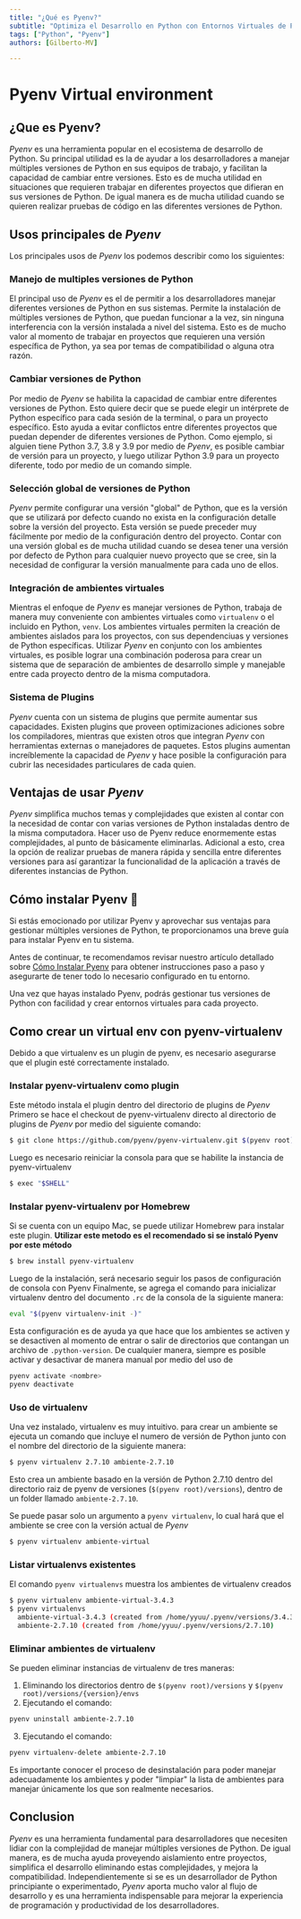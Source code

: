 ```yaml
---
title: "¿Qué es Pyenv?"
subtitle: "Optimiza el Desarrollo en Python con Entornos Virtuales de Pyenv. Aprende a Crear, Gestionar y Mejorar tu Productividad."
tags: ["Python", "Pyenv"]
authors: [Gilberto-MV]

---
```


# Pyenv Virtual environment

## ¿Que es Pyenv?

_Pyenv_ es una herramienta popular en el ecosistema de desarrollo de Python. Su principal utilidad es la de ayudar a los desarrolladores a manejar múltiples versiones de Python en sus equipos de trabajo, y facilitan la capacidad de cambiar entre versiones. Esto es de mucha utilidad en situaciones que requieren trabajar en diferentes proyectos que difieran en sus versiones de Python. De igual manera es de mucha utilidad cuando se quieren realizar pruebas de código en las diferentes versiones de Python.

## Usos principales de _Pyenv_

Los principales usos de _Pyenv_ los podemos describir como los siguientes:

### Manejo de multiples versiones de Python

El principal uso de _Pyenv_ es el de permitir a los desarrolladores manejar diferentes versiones de Python en sus sistemas. Permite la instalación de múltiples versiones de Python, que puedan funcionar a la vez, sin ninguna interferencia con la versión instalada a nivel del sistema. Esto es de mucho valor al momento de trabajar en proyectos que requieren una versión específica de Python, ya sea por temas de compatibilidad o alguna otra razón.

### Cambiar versiones de Python
Por medio de _Pyenv_ se habilita la capacidad de cambiar entre diferentes versiones de Python. Esto quiere decir que se puede elegir un intérprete de Python específico para cada sesión de la terminal, o para un proyecto específico. Esto ayuda a evitar conflictos entre diferentes proyectos que puedan depender de diferentes versiones de Python. Como ejemplo, si alguien tiene Python 3.7, 3.8 y 3.9 por medio de _Pyenv_, es posible cambiar de versión para un proyecto, y luego utilizar Python 3.9 para un proyecto diferente, todo por medio de un comando simple. 

### Selección global de versiones de Python

_Pyenv_ permite configurar una versión "global" de Python, que es la versión que se utilizará por defecto cuando no exista en la configuración detalle sobre la versión del proyecto. Esta versión se puede preceder muy fácilmente por medio de la configuración dentro del proyecto. Contar con una versión global es de mucha utilidad cuando se desea tener una versión por defecto de Python para cualquier nuevo proyecto que se cree, sin la necesidad de configurar la versión manualmente para cada uno de ellos.

### Integración de ambientes virtuales

Mientras el enfoque de _Pyenv_ es manejar versiones de Python, trabaja de manera muy conveniente con ambientes virtuales como ```virtualenv``` o el incluido en Python, ```venv```. Los ambientes virtuales permiten la creación de ambientes aislados para los proyectos, con sus dependenciuas y versiones de Python específicas. Utilizar _Pyenv_ en conjunto con los ambientes virtuales, es posible lograr una combinación poderosa para crear un sistema que de separación de ambientes de desarrollo simple y manejable entre cada proyecto dentro de la misma computadora.

### Sistema de Plugins

_Pyenv_ cuenta con un sistema de plugins que permite aumentar sus capacidades. Existen plugins que proveen optimizaciones adiciones sobre los compiladores, mientras que existen otros que integran _Pyenv_ con herramientas externas o manejadores de paquetes. Estos plugins aumentan increíblemente la capacidad de _Pyenv_ y hace posible la configuración para cubrir las necesidades particulares de cada quien.

## Ventajas de usar _Pyenv_

_Pyenv_ simplifica muchos temas y complejidades que existen al contar con la necesidad de contar con varias versiones de Python instaladas dentro de la misma computadora. Hacer uso de Pyenv reduce enormemente estas complejidades, al punto de básicamente eliminarlas. Adicional a esto, crea la opción de realizar pruebas de manera rápida y sencilla entre diferentes versiones para así garantizar la funcionalidad de la aplicación a través de diferentes instancias de Python.

## Cómo instalar Pyenv 🚀

Si estás emocionado por utilizar Pyenv y aprovechar sus ventajas para gestionar múltiples versiones de Python, te proporcionamos una breve guía para instalar Pyenv en tu sistema.

Antes de continuar, te recomendamos revisar nuestro artículo detallado sobre [Cómo Instalar Pyenv](https://4geeks.com/es/how-to/que-es-pyenv-y-como-instalar-pyenv) para obtener instrucciones paso a paso y asegurarte de tener todo lo necesario configurado en tu entorno.

Una vez que hayas instalado Pyenv, podrás gestionar tus versiones de Python con facilidad y crear entornos virtuales para cada proyecto.

## Como crear un virtual env con pyenv-virtualenv
Debido a que virtualenv es un plugin de pyenv, es necesario asegurarse que el plugin esté correctamente instalado.
### Instalar pyenv-virtualenv como plugin
Este método instala el plugin dentro del directorio de plugins de _Pyenv_
Primero se hace el checkout de pyenv-virtualenv directo al directorio de plugins de _Pyenv_ por medio del siguiente comando:
```sh
$ git clone https://github.com/pyenv/pyenv-virtualenv.git $(pyenv root)/plugins/pyenv-virtualenv
```
Luego es necesario reiniciar la consola para que se habilite la instancia de pyenv-virtualenv
```sh
$ exec "$SHELL"
```
### Instalar pyenv-virtualenv por Homebrew
Si se cuenta con un equipo Mac, se puede utilizar Homebrew para instalar este plugin. **Utilizar este metodo es el recomendado si se instaló Pyenv por este método**
```sh
$ brew install pyenv-virtualenv
```
Luego de la instalación, será necesario seguir los pasos de configuración de consola con Pyenv
Finalmente, se agrega el comando para inicializar virtualenv dentro del documento ```.rc``` de la consola de la siguiente manera:
```sh 
eval "$(pyenv virtualenv-init -)"
```
Esta configuración es de ayuda ya que hace que los ambientes se activen y se desactiven al momento de entrar o salir de directorios que contangan un archivo de ```.python-version```.
De cualquier manera, siempre es posible activar y desactivar de manera manual por medio del uso de 
```sh
pyenv activate <nombre>
pyenv deactivate
```

### Uso de virtualenv
Una vez instalado, virtualenv es muy intuitivo. para crear un ambiente se ejecuta un comando que incluye el numero de versión de Python junto con el nombre del directorio de la siguiente manera:
```sh
$ pyenv virtualenv 2.7.10 ambiente-2.7.10
```

Esto crea un ambiente basado en la versión de Python 2.7.10 dentro del directorio raiz de pyenv de versiones (```$(pyenv root)/versions```), dentro de un folder llamado ```ambiente-2.7.10```.

Se puede pasar solo un argumento a ```pyenv virtualenv```, lo cual hará que el ambiente se cree con la versión actual de _Pyenv_
```sh
$ pyenv virtualenv ambiente-virtual
```

### Listar virtualenvs existentes
El comando ```pyenv virtualenvs``` muestra los ambientes de virtualenv creados
```sh
$ pyenv virtualenv ambiente-virtual-3.4.3
$ pyenv virtualenvs
  ambiente-virtual-3.4.3 (created from /home/yyuu/.pyenv/versions/3.4.3)
  ambiente-2.7.10 (created from /home/yyuu/.pyenv/versions/2.7.10)
```

### Eliminar ambientes de virtualenv
Se pueden eliminar instancias de virtualenv de tres maneras:
1. Eliminando los directorios dentro de ```$(pyenv root)/versions``` y ```$(pyenv root)/versions/{version}/envs```
2. Ejecutando el comando:
```sh
pyenv uninstall ambiente-2.7.10
```
3. Ejecutando el comando:
```sh
pyenv virtualenv-delete ambiente-2.7.10
```
Es importante conocer el proceso de desinstalación para poder manejar adecuadamente los ambientes y poder "limpiar" la lista de ambientes para manejar únicamente los que son realmente necesarios.

## Conclusion

_Pyenv_ es una herramienta fundamental para desarrolladores que necesiten lidiar con la complejidad de manejar múltiples versiones de Python. De igual manera, es de mucha ayuda proveyendo aislamiento entre proyectos, simplifica el desarrollo eliminando estas complejidades, y mejora la compatibilidad. Independientemente si se es un desarrollador de Python principiante o experimentado, _Pyenv_ aporta mucho valor al flujo de desarrollo y es una herramienta indispensable para mejorar la experiencia de programación y productividad de los desarrolladores.
